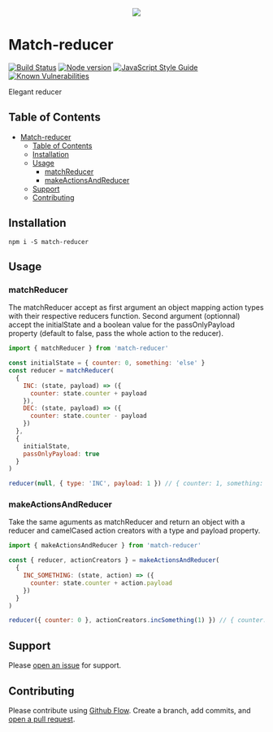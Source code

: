 <p align="center">
  <img src="https://i.imgur.com/q0NXTTk.png"/>
</p>

# Match-reducer

[![Build Status](https://travis-ci.org/elcoosp/match-reducer.png?branch=master)](https://travis-ci.org/elcoosp/match-reducer)
[![Node version](https://img.shields.io/node/v/match-reducer.svg?style=flat)](http://nodejs.org/download/)
[![JavaScript Style Guide](https://img.shields.io/badge/code_style-standard-brightgreen.svg)](https://standardjs.com)
[![Known Vulnerabilities](https://snyk.io/test/github/elcoosp/match-reducer/badge.svg)](https://snyk.io/test/github/elcoosp/match-reducer)

Elegant reducer

## Table of Contents

- [Match-reducer](#match-reducer)
  - [Table of Contents](#table-of-contents)
  - [Installation](#installation)
  - [Usage](#usage)
    - [matchReducer](#matchreducer)
    - [makeActionsAndReducer](#makeactionsandreducer)
  - [Support](#support)
  - [Contributing](#contributing)

## Installation

`npm i -S match-reducer`

## Usage

### matchReducer

The matchReducer accept as first argument an object mapping action types with their respective reducers function.
Second argument (optionnal) accept the initialState and a boolean value for the passOnlyPayload property (default to false, pass the whole action to the reducer).

```javascript
import { matchReducer } from 'match-reducer'

const initialState = { counter: 0, something: 'else' }
const reducer = matchReducer(
  {
    INC: (state, payload) => ({
      counter: state.counter + payload
    }),
    DEC: (state, payload) => ({
      counter: state.counter - payload
    })
  },
  {
    initialState,
    passOnlyPayload: true
  }
)

reducer(null, { type: 'INC', payload: 1 }) // { counter: 1, something: 'else' }
```

### makeActionsAndReducer

Take the same aguments as matchReducer and return an object with a reducer and camelCased action creators with a type and payload property.

```javascript
import { makeActionsAndReducer } from 'match-reducer'

const { reducer, actionCreators } = makeActionsAndReducer(
  {
    INC_SOMETHING: (state, action) => ({
      counter: state.counter + action.payload
    })
  }
)

reducer({ counter: 0 }, actionCreators.incSomething(1) }) // { counter: 1 }
```

## Support

Please [open an issue](https://github.com/elcoosp/match-reducer/issues/new) for support.

## Contributing

Please contribute using [Github Flow](https://guides.github.com/introduction/flow/). Create a branch, add commits, and [open a pull request](https://github.com/elcoosp/match-reducer/compare/).
